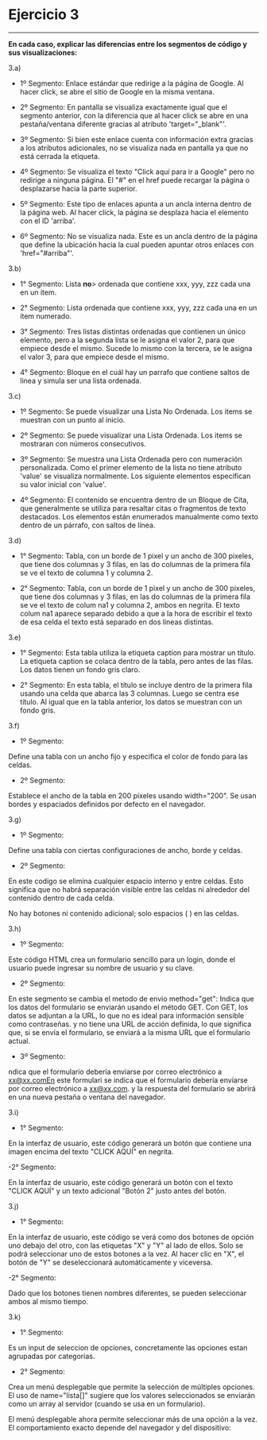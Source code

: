 # Ejercicio 3
---
<b>En cada caso, explicar las diferencias entre los segmentos de código y sus visualizaciones:</b>

3.a)

- 1º Segmento: Enlace estándar que redirige a la página de Google. Al hacer click, se abre el sitio de Google en la misma ventana.

- 2º Segmento: En pantalla se visualiza exactamente igual que el segmento anterior, con la diferencia que al hacer click se abre en una pestaña/ventana diferente gracias al atributo 'target="_blank"'.

- 3º Segmento: Si bien este enlace cuenta con información extra gracias a los atributos adicionales, no se visualiza nada en pantalla ya que no está cerrada la etiqueta.

- 4º Segmento: Se visualiza el texto "Click aquí para ir a Google" pero no redirige a ninguna página. El "#" en el href puede recargar la página o desplazarse hacia la parte superior.

- 5º Segmento: Este tipo de enlaces apunta a un ancla interna dentro de la página web. Al hacer click, la página se desplaza hacia el elemento con el ID 'arriba'.

- 6º Segmento: No se visualiza nada. Este es un ancla dentro de la página que define la ubicación hacia la cual pueden apuntar otros enlaces con 'href="#arriba"'.

3.b)

- 1° Segmento: Lista <b>no</b>> ordenada que contiene xxx, yyy, zzz cada una en un ítem.

- 2° Segmento: Lista ordenada que contiene xxx, yyy, zzz cada una en un ítem numerado.

- 3° Segmento: Tres listas distintas ordenadas que contienen un único elemento, pero a la segunda lista se le asigna el valor 2, para que empiece desde el mismo. Sucede lo mismo con la tercera, se le asigna el valor 3, para que empiece desde el mismo.

- 4° Segmento: Bloque en el cuál hay un parrafo que contiene saltos de linea y simula ser una lista ordenada.

3.c)


- 1º Segmento: Se puede visualizar una Lista No Ordenada. Los items se muestran con un punto al inicio.

- 2º Segmento: Se puede visualizar una Lista Ordenada. Los items se mostraran con números consecutivos.

- 3º Segmento: Se muestra una Lista Ordenada pero con numeración personalizada. Como el primer elemento de la lista no tiene atributo 'value' se visualiza normalmente. Los siguiente elementos especifican su valor inicial con 'value'.

- 4º Segmento: El contenido se encuentra dentro de un Bloque de Cita, que generalmente se utiliza para resaltar citas o fragmentos de texto destacados. Los elementos están enumerados manualmente como texto dentro de un párrafo, con saltos de línea.


3.d)


- 1° Segmento: Tabla, con un borde de 1 pixel y un ancho de 300 pixeles, que tiene dos columnas y 3 filas, en las do columnas de la primera fila se ve el texto de columna 1 y columna 2.

- 2° Segmento: Tabla, con un borde de 1 pixel y un ancho de 300 pixeles, que tiene dos columnas y 3 filas, en las do columnas de la primera fila se ve el texto de colum na1 y columna 2, ambos en negrita. El texto colum na1 aparece separado debido a que a la hora de escribir el texto de esa celda el texto está separado en dos lineas distintas.

3.e)


- 1° Segmento: Esta tabla utiliza la etiqueta caption para mostrar un título. La etiqueta caption se colaca dentro de la tabla, pero antes de las filas. Los datos tienen un fondo gris claro.

- 2° Segmento: En esta tabla, el título se incluye dentro de la primera fila usando una celda que abarca las 3 columnas. Luego se centra ese título. Al igual que en la tabla anterior, los datos se muestran con un fondo gris.

3.f)

- 1º Segmento:

Define una tabla con un ancho fijo y especifica el color de fondo para las celdas.

- 2º Segmento:

Establece el ancho de la tabla en 200 píxeles usando width="200".
Se usan bordes y espaciados definidos por defecto en el navegador.


3.g)

- 1º Segmento:

Define una tabla con ciertas configuraciones de ancho, borde y celdas.

- 2º Segmento:

En este codigo se elimina cualquier espacio interno y entre celdas. Esto significa que no habrá separación visible entre las celdas ni alrededor del contenido dentro de cada celda.

No hay botones ni contenido adicional; solo espacios (&nbsp;) en las celdas.


3.h)

- 1º Segmento:

Este código HTML crea un formulario sencillo para un login, donde el usuario puede ingresar su nombre de usuario y su clave.

- 2º Segmento:

En este segmento se cambia el metodo de envio method="get": Indica que los datos del formulario se enviarán usando el método GET. Con GET, los datos se adjuntan a la URL, lo que no es ideal para información sensible como contraseñas. y no tiene una URL de acción definida, lo que significa que, si se envía el formulario, se enviará a la misma URL que el formulario actual.

- 3º Segmento:

ndica que el formulario debería enviarse por correo electrónico a xx@xx.comEn este formulari se indica que el formulario debería enviarse por correo electrónico a xx@xx.com. y la respuesta del formulario se abrirá en una nueva pestaña o ventana del navegador.


3.i)

- 1° Segmento:

En la interfaz de usuario, este código generará un botón que contiene una imagen encima del texto "CLICK AQUÍ" en negrita. 

-2° Segmento:

En la interfaz de usuario, este código generará un botón con el texto "CLICK AQUÍ" y un texto adicional "Botón 2" justo antes del botón. 

3.j)

- 1° Segmento:

En la interfaz de usuario, este código se verá como dos botones de opción uno debajo del otro, con las etiquetas "X" y "Y" al lado de ellos. 
Solo se podrá seleccionar uno de estos botones a la vez. Al hacer clic en "X", el botón de "Y" se deseleccionará automáticamente y viceversa.

-2° Segmento:

Dado que los botones tienen nombres diferentes, se pueden seleccionar ambos al mismo tiempo.

3.k)

- 1° Segmento: 

Es un input de seleccion de opciones, concretamente las opciones estan agrupadas por categorias.

- 2° Segmento:

 Crea un menú desplegable que permite la selección de múltiples opciones. El uso de name="lista[]" sugiere que los valores seleccionados se enviarán como un array al servidor (cuando se usa en un formulario).

 El menú desplegable ahora permite seleccionar más de una opción a la vez. El comportamiento exacto depende del navegador y del dispositivo:
